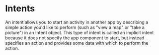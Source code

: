 # Intents
An intent allows you to start an activity in another app by describing a simple action you'd like to perform (such as "view a map" or "take a picture") in an Intent object. This type of intent is called an implicit intent because it does not specify the app component to start, but instead specifies an action and provides some data with which to perform the action.
